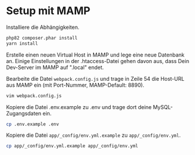 # Setup mit MAMP

Installiere die Abhängigkeiten.

```sh
php82 composer.phar install
yarn install
```

Erstelle einen neuen Virtual Host in MAMP und lege eine neue Datenbank an.
Einige Einstellungen in der .htaccess-Datei gehen davon aus, dass Dein Dev-Server im MAMP auf ".local" endet.

Bearbeite die Datei `webpack.config.js` und trage in Zeile 54 die Host-URL aus MAMP ein (mit Port-Nummer, MAMP-Default: 8890).

```sh
vim webpack.config.js
```

Kopiere die Datei .env.example zu .env und trage dort deine MySQL-Zugangsdaten ein.

```sh
cp .env.example .env
```

Kopiere die Datei `app/_config/env.yml.example` zu `app/_config/env.yml`.

```sh
cp app/_config/env.yml.example app/_config/env.yml
```
